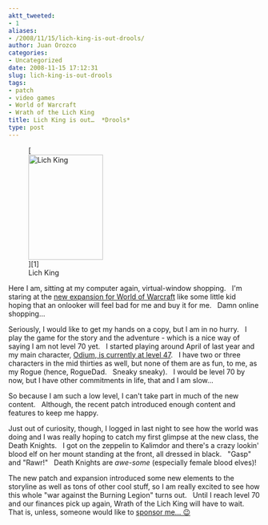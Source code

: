 ```yaml
---
aktt_tweeted:
- 1
aliases:
- /2008/11/15/lich-king-is-out-drools/
author: Juan Orozco
categories:
- Uncategorized
date: 2008-11-15 17:12:31
slug: lich-king-is-out-drools
tags:
- patch
- video games
- World of Warcraft
- Wrath of the Lich King
title: Lich King is out…  *Drools*
type: post
---
```


<figure id="attachment_1170" aria-describedby="caption-attachment-1170" style="width: 149px" class="wp-caption alignleft">[<img class="size-medium wp-image-1170" title="Wrath of the Lich King" src="https://i1.wp.com/guamaso.com/wp-content/uploads/2008/11/lichking.png?resize=149%2C210" alt="Lich King" width="149" height="210" data-recalc-dims="1" />][1]<figcaption id="caption-attachment-1170" class="wp-caption-text">Lich King</figcaption></figure>

Here I am, sitting at my computer again, virtual-window shopping.   I'm staring at the <a href="http://www.worldofwarcraft.com/wrath/" target="_blank" rel="noopener noreferrer">new expansion for World of Warcraft</a> like some little kid hoping that an onlooker will feel bad for me and buy it for me.   Damn online shopping...

Seriously, I would like to get my hands on a copy, but I am in no hurry.   I play the game for the story and the adventure - which is a nice way of saying I am not level 70 yet.   I started playing around April of last year and my main character, <a href="http://www.wowarmory.com/character-sheet.xml?r=Sisters+of+Elune&n=Odiom" target="_blank" rel="noopener noreferrer">Odium, is currently at level 47</a>.   I have two or three characters in the mid thirties as well, but none of them are as fun, to me, as my Rogue (hence, RogueDad.   Sneaky sneaky).   I would be level 70 by now, but I have other commitments in life, that and I am slow...

So because I am such a low level, I can't take part in much of the new content.   Although, the recent patch introduced enough content and features to keep me happy.

Just out of curiosity, though, I logged in last night to see how the world was doing and I was really hoping to catch my first glimpse at the new class, the Death Knights.   I got on the zeppelin to Kalimdor and there's a crazy lookin' blood elf on her mount standing at the front, all dressed in black.   "Gasp" and "Rawr!"   Death Knights are _awe-some_ (especially female blood elves)!

The new patch and expansion introduced some new elements to the storyline as well as tons of other cool stuff, so I am really excited to see how this whole "war against the Burning Legion" turns out.   Until I reach level 70 and our finances pick up again, Wrath of the Lich King will have to wait.   That is, unless, someone would like to <a href="http://astore.amazon.com/guamaso-20/detail/B000VJTJNE" target="_blank" rel="noopener noreferrer">sponsor me... 😉<br /> </a>

[1]: http://astore.amazon.com/guamaso-20/detail/B000VJTJNE